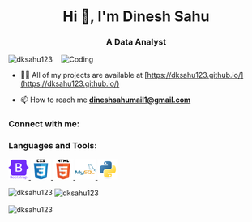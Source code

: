 
<h1 align="center">Hi 👋, I'm Dinesh Sahu</h1>
<h3 align="center">A Data Analyst</h3>
<img align="right" alt="Coding" width="400" src="https://img.freepik.com/premium-vector/data-analyst-sits-work-front-computer-device-showing-statistics-graphs-front-him-flat-style-cartoon-illustration-vector_610956-825.jpg">

<p align="left"> <img src="https://komarev.com/ghpvc/?username=dksahu123&label=Profile%20views&color=0e75b6&style=flat" alt="dksahu123" /> </p>

- 👨‍💻 All of my projects are available at [https://dksahu123.github.io/](https://dksahu123.github.io/)

- 📫 How to reach me **dineshsahumail1@gmail.com**

<h3 align="left">Connect with me:</h3>
<p align="left">
</p>

<h3 align="left">Languages and Tools:</h3>
<p align="left"> <a href="https://getbootstrap.com" target="_blank" rel="noreferrer"> <img src="https://raw.githubusercontent.com/devicons/devicon/master/icons/bootstrap/bootstrap-plain-wordmark.svg" alt="bootstrap" width="40" height="40"/> </a> <a href="https://www.w3schools.com/css/" target="_blank" rel="noreferrer"> <img src="https://raw.githubusercontent.com/devicons/devicon/master/icons/css3/css3-original-wordmark.svg" alt="css3" width="40" height="40"/> </a> <a href="https://www.w3.org/html/" target="_blank" rel="noreferrer"> <img src="https://raw.githubusercontent.com/devicons/devicon/master/icons/html5/html5-original-wordmark.svg" alt="html5" width="40" height="40"/> </a> <a href="https://www.mysql.com/" target="_blank" rel="noreferrer"> <img src="https://raw.githubusercontent.com/devicons/devicon/master/icons/mysql/mysql-original-wordmark.svg" alt="mysql" width="40" height="40"/> </a> <a href="https://www.python.org" target="_blank" rel="noreferrer"> <img src="https://raw.githubusercontent.com/devicons/devicon/master/icons/python/python-original.svg" alt="python" width="40" height="40"/> </a> </p>

<p><img align="left" src="https://github-readme-stats.vercel.app/api/top-langs?username=dksahu123&show_icons=true&locale=en&layout=compact" alt="dksahu123" /></p>

<p>&nbsp;<img align="center" src="https://github-readme-stats.vercel.app/api?username=dksahu123&show_icons=true&locale=en" alt="dksahu123" /></p>

<p><img align="center" src="https://github-readme-streak-stats.herokuapp.com/?user=dksahu123&" alt="dksahu123" /></p>
